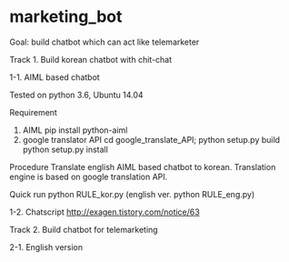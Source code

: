 # marketing_bot

Goal: build chatbot which can act like telemarketer

Track 1. Build korean chatbot with chit-chat

1-1. AIML based chatbot

Tested on python 3.6, Ubuntu 14.04

Requirement
1. AIML
pip install python-aiml 
2. google translator API
cd google_translate_API;
python setup.py build
python setup.py install

Procedure
Translate english AIML based chatbot to korean.
Translation engine is based on google translation API.

Quick run
python RULE_kor.py  (english ver. python RULE_eng.py)

1-2. Chatscript
http://exagen.tistory.com/notice/63


Track 2. Build chatbot for telemarketing

2-1. English version
